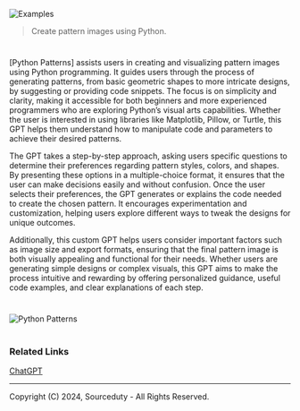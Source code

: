 ![Examples](https://github.com/user-attachments/assets/4ee476d0-2eae-4d4f-81ea-36fedb2ad227)

> Create pattern images using Python.

#

[Python Patterns] assists users in creating and visualizing pattern images using Python programming. It guides users through the process of generating patterns, from basic geometric shapes to more intricate designs, by suggesting or providing code snippets. The focus is on simplicity and clarity, making it accessible for both beginners and more experienced programmers who are exploring Python’s visual arts capabilities. Whether the user is interested in using libraries like Matplotlib, Pillow, or Turtle, this GPT helps them understand how to manipulate code and parameters to achieve their desired patterns.

The GPT takes a step-by-step approach, asking users specific questions to determine their preferences regarding pattern styles, colors, and shapes. By presenting these options in a multiple-choice format, it ensures that the user can make decisions easily and without confusion. Once the user selects their preferences, the GPT generates or explains the code needed to create the chosen pattern. It encourages experimentation and customization, helping users explore different ways to tweak the designs for unique outcomes.

Additionally, this custom GPT helps users consider important factors such as image size and export formats, ensuring that the final pattern image is both visually appealing and functional for their needs. Whether users are generating simple designs or complex visuals, this GPT aims to make the process intuitive and rewarding by offering personalized guidance, useful code examples, and clear explanations of each step.

#

![Python Patterns](https://github.com/user-attachments/assets/e857af57-e42c-4c68-843b-a730bcc669b6)

#
### Related Links

[ChatGPT](https://github.com/sourceduty/ChatGPT)

***
Copyright (C) 2024, Sourceduty - All Rights Reserved.
